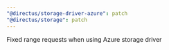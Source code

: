 ```yaml
---
"@directus/storage-driver-azure": patch
"@directus/storage": patch
---
```


Fixed range requests when using Azure storage driver
